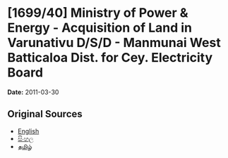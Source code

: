 # [1699/40] Ministry of Power & Energy - Acquisition of Land in Varunativu D/S/D - Manmunai West Batticaloa Dist. for Cey. Electricity Board

**Date:** 2011-03-30

## Original Sources

- [English](https://documents.gov.lk/view/extra-gazettes/2011/3/1699-40_E.pdf)
- [සිංහල](https://documents.gov.lk/view/extra-gazettes/2011/3/1699-40_S.pdf)
- [தமிழ்](https://documents.gov.lk/view/extra-gazettes/2011/3/1699-40_T.pdf)
